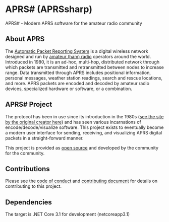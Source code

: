 # APRS# (APRSsharp)

APRS# - Modern APRS software for the amateur radio community

## About APRS

The [Automatic Packet Reporting System](https://en.wikipedia.org/wiki/Automatic_Packet_Reporting_System) is a digital wireless network designed and run by [amateur (ham) radio](https://en.wikipedia.org/wiki/Amateur_radio) operators around the world.
Introduced in 1980, it is an ad-hoc, multi-hop, distributed network through which packets are transmitted and retransmitted between nodes to increase range.
Data transmitted through APRS includes positional information, personal messages, weather station readings, search and rescue locations, and more.
APRS packets are encoded and decoded by amateur radio devices, specialized hardware or software, or a combination.

## APRS# Project

The protocol has been in use since its introduction in the 1980s ([see the site by the original creator here](http://aprs.org/)) and has seen various incarnations of encode/decode/visualize software.
This project exists to eventually become a modern user interface for sending, receiving, and visualizing APRS digital packets in a straight-forward manner.

This project is provided as [open source](LICENSE) and developed by the community for the community.

## Contributions

Please see the [code of conduct](CODE_OF_CONDUCT.md) and [contributing document](CONTRIBUTING.MD) for details on contributing to this project.

## Dependencies

The target is .NET Core 3.1 for development (netcoreapp3.1)

